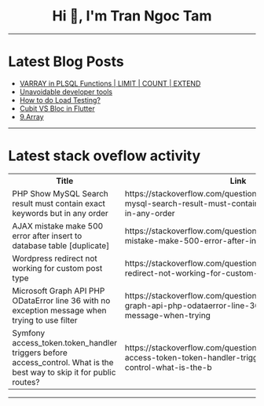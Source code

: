 <h1 align="center">Hi 👋, I'm Tran Ngoc Tam</h1>

---

# Latest Blog Posts 
<!-- BLOG-POST-LIST:START -->
- [VARRAY in PLSQL Functions | LIMIT | COUNT | EXTEND](https://dev.to/mrcaption49/varray-in-plsql-functions-limit-count-extend-2ch0)
- [Unavoidable developer tools](https://dev.to/codewithshahan/unavoidable-developer-tools-24g8)
- [How to do Load Testing?](https://dev.to/keploy/how-to-do-load-testing-1mnc)
- [Cubit VS Bloc in Flutter](https://dev.to/syedabdulbasit7/cubit-vs-bloc-in-flutter-494k)
- [9.Array](https://dev.to/zahro_11eecc01a1cfe5142b9/9array-4ci3)
<!-- BLOG-POST-LIST:END -->

---

# Latest stack oveflow activity
<table>
  <tr><th>Title</th><th>Link</th></tr>
  <!-- STACKOVERFLOW:START --><tr><td>PHP Show MySQL Search result must contain exact keywords but in any order</td><td>https://stackoverflow.com/questions/79082402/php-show-mysql-search-result-must-contain-exact-keywords-but-in-any-order</td></tr><tr><td>AJAX mistake make 500 error after insert to database table [duplicate]</td><td>https://stackoverflow.com/questions/79082102/ajax-mistake-make-500-error-after-insert-to-database-table</td></tr><tr><td>Wordpress redirect not working for custom post type</td><td>https://stackoverflow.com/questions/79082093/wordpress-redirect-not-working-for-custom-post-type</td></tr><tr><td>Microsoft Graph API PHP ODataError line 36 with no exception message when trying to use filter</td><td>https://stackoverflow.com/questions/79082008/microsoft-graph-api-php-odataerror-line-36-with-no-exception-message-when-trying</td></tr><tr><td>Symfony access_token.token_handler triggers before access_control. What is the best way to skip it for public routes?</td><td>https://stackoverflow.com/questions/79081975/symfony-access-token-token-handler-triggers-before-access-control-what-is-the-b</td></tr><!-- STACKOVERFLOW:END -->
</table>

---


